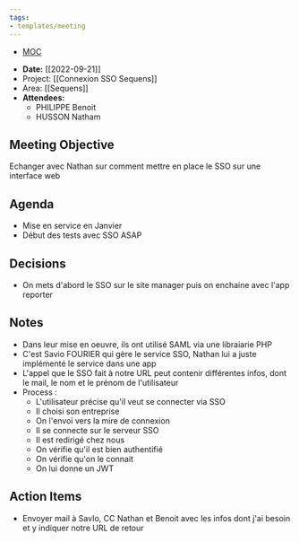 ```yaml
---
tags:
- templates/meeting
---
```

<nav aria-label="Breadcrumb" class="custom-breadcrumb">
    <ul>
        <li><a href="obsidian://advanced-uri?vault=Donaldo&filepath=MOC"> MOC</a></li>
    </ul>
</nav>

- **Date:**  [[2022-09-21]]
- Project: [[Connexion SSO Sequens]]
- Area: [[Sequens]]
- **Attendees:** 
	- PHILIPPE Benoit
	- HUSSON Natham

## Meeting Objective
Echanger avec Nathan sur comment mettre en place le SSO sur une interface web

## Agenda
- Mise en service en Janvier
- Début des tests avec SSO ASAP

## Decisions
- On mets d'abord le SSO sur le site manager puis on enchaine avec l'app reporter

## Notes
- Dans leur mise en oeuvre, ils ont utilisé SAML via une libraiarie PHP
- C'est Savio FOURIER qui gère le service SSO, Nathan lui a juste implémenté le service dans une app
- L'appel que le SSO fait à notre URL peut contenir différentes infos, dont le mail, le nom et le prénom de l'utilisateur
- Process : 
	- L'utilisateur précise qu'il veut se connecter via SSO
	- Il choisi son entreprise
	- On l'envoi vers la mire de connexion
	- Il se connecte sur le serveur SSO
	- Il est redirigé chez nous
	- On vérifie qu'il est bien authentifié
	- On vérifie qu'on le connait
	- On lui donne un JWT

## Action Items
- Envoyer mail à SavIo, CC Nathan et Benoit avec les infos dont j'ai besoin et y indiquer notre URL de retour
